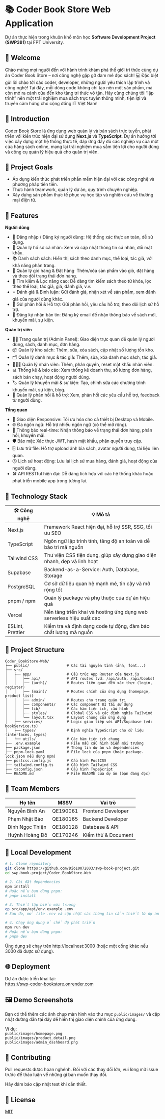# 📚 Coder Book Store Web Application

Dự án thực hiện trong khuôn khổ môn học **Software Development Project (SWP391)** tại FPT University.

## 🎉 Welcome
Chào mừng mọi người đến với hành trình khám phá thế giới tri thức cùng dự án Coder Book Store – nơi công nghệ gặp gỡ đam mê đọc sách!
💻 Đặc biệt gửi lời chào tới các coder, developer, những người yêu thích lập trình và công nghệ!
Tại đây, mỗi dòng code không chỉ tạo nên một sản phẩm, mà còn mở ra cánh cửa đến kho tàng tri thức vô tận.
Hãy cùng chúng tôi “lập trình” nên một trải nghiệm mua sách trực tuyến thông minh, tiện lợi và truyền cảm hứng cho cộng đồng IT Việt Nam!

## 🔖 Introduction

Coder Book Store là ứng dụng web quản lý và bán sách trực tuyến, phát triển với kiến trúc hiện đại sử dụng **Next.js** và **TypeScript**. Dự án hướng tới việc xây dựng một hệ thống thực tế, đáp ứng đầy đủ các nghiệp vụ của một cửa hàng sách online, mang lại trải nghiệm mua sắm tiện lợi cho người dùng và công cụ quản lý hiệu quả cho quản trị viên.

## 🎯 Project Goals

- Áp dụng kiến thức phát triển phần mềm hiện đại với các công nghệ và phương pháp tiên tiến.
- Thực hành teamwork, quản lý dự án, quy trình chuyên nghiệp.
- Xây dựng sản phẩm thực tế phục vụ học tập và nghiên cứu về thương mại điện tử.

## 🌟 Features

**Người dùng**
- 🔐 Đăng nhập / Đăng ký người dùng: Hệ thống xác thực an toàn, dễ sử dụng.
- 👤 Quản lý hồ sơ cá nhân: Xem và cập nhật thông tin cá nhân, đổi mật khẩu.
- 📚 Danh sách sách: Hiển thị sách theo danh mục, thể loại, tác giả, với khả năng phân trang.
- 🛒 Quản lý giỏ hàng & Đặt hàng: Thêm/xóa sản phẩm vào giỏ, đặt hàng và theo dõi trạng thái đơn hàng.
- 🔎 Tìm kiếm & Lọc nâng cao: Dễ dàng tìm kiếm sách theo từ khóa, lọc theo thể loại, tác giả, giá, đánh giá, v.v.
- ⭐ Đánh giá & Bình luận: Gửi đánh giá, nhận xét về sản phẩm, xem đánh giá của người dùng khác.
- 💬 Gửi phản hồi & Hỗ trợ: Gửi phản hồi, yêu cầu hỗ trợ, theo dõi lịch sử hỗ trợ.
- 📝 Đăng ký nhận bản tin: Đăng ký email để nhận thông báo về sách mới, khuyến mãi, sự kiện.

**Quản trị viên**
- 🧑‍💼 Trang quản trị (Admin Panel): Giao diện trực quan để quản lý người dùng, sách, danh mục, đơn hàng.
- 📦 Quản lý kho sách: Thêm, sửa, xóa sách, cập nhật số lượng tồn kho.
- 🗂️ Quản lý danh mục & tác giả: Thêm, sửa, xóa danh mục sách, tác giả.
- 🧑‍🤝‍🧑 Quản lý nhân viên: Thêm, phân quyền, reset mật khẩu nhân viên.
- 📊 Thống kê & báo cáo: Xem thống kê doanh thu, số lượng đơn hàng, sách bán chạy, hoạt động người dùng.
- 🏷️ Quản lý khuyến mãi & sự kiện: Tạo, chỉnh sửa các chương trình khuyến mãi, sự kiện, blog.
- 📨 Quản lý phản hồi & hỗ trợ: Xem, phản hồi các yêu cầu hỗ trợ, feedback từ người dùng.

**Tổng quan**
- 📱 Giao diện Responsive: Tối ưu hóa cho cả thiết bị Desktop và Mobile.
- 🌐 Đa ngôn ngữ: Hỗ trợ nhiều ngôn ngữ (có thể mở rộng).
- 🔔 Thông báo real-time: Nhận thông báo về trạng thái đơn hàng, phản hồi, khuyến mãi.
- 🛡️ Bảo mật: Xác thực JWT, hash mật khẩu, phân quyền truy cập.
- 🗄️ Lưu trữ file: Hỗ trợ upload ảnh bìa sách, avatar người dùng, tài liệu liên quan.
- 🕒 Lịch sử hoạt động: Lưu lại lịch sử mua hàng, đánh giá, hoạt động của người dùng.
- 🛠️ API RESTful hiện đại: Dễ dàng tích hợp với các hệ thống khác hoặc phát triển mobile app trong tương lai.

## 🚀 Technology Stack

| 🛠️ Công nghệ         | 💡 Mô tả                                                                 |
|----------------------|--------------------------------------------------------------------------|
| Next.js              | Framework React hiện đại, hỗ trợ SSR, SSG, tối ưu SEO                    |
| TypeScript           | Ngôn ngữ lập trình tĩnh, tăng độ an toàn và dễ bảo trì mã nguồn           |
| Tailwind CSS         | Thư viện CSS tiện dụng, giúp xây dựng giao diện nhanh, đẹp và linh hoạt   |
| Supabase             | Backend-as-a-Service: Auth, Database, Storage                            |
| PostgreSQL           | Cơ sở dữ liệu quan hệ mạnh mẽ, tin cậy và mở rộng tốt                    |
| pnpm / npm           | Quản lý package và phụ thuộc của dự án hiệu quả                          |
| Vercel               | Nền tảng triển khai và hosting ứng dụng web serverless hiệu suất cao     |
| ESLint, Prettier     | Kiểm tra và định dạng code tự động, đảm bảo chất lượng mã nguồn          |

## 🧩 Project Structure

```plaintext
Coder_BookStore-Web/
├── public/                 # Các tài nguyên tĩnh (ảnh, font...)
├── src/
│   ├── app/                # Cấu trúc App Router của Next.js
│   │   ├── api/            # API routes (vd: /api/auth, /api/books)
│   │   ├── (auth)/         # Routes liên quan đến xác thực (login, register)
│   │   ├── (main)/         # Routes chính của ứng dụng (homepage, product list)
│   │   ├── admin/          # Routes cho trang quản trị
│   │   ├── components/     # Các component UI tái sử dụng
│   │   ├── lib/            # Các hàm tiện ích, cấu hình
│   │   ├── styles/         # Global CSS và các định nghĩa Tailwind
│   │   └── layout.tsx      # Layout chung của ứng dụng
│   ├── services/           # Logic giao tiếp với API/Supabase (vd: bookService.ts)
│   ├── types/              # Định nghĩa TypeScript cho dữ liệu (interfaces, types)
│   └── utils/              # Các hàm tiện ích chung
├── .env.example            # File mẫu cấu hình biến môi trường
├── package.json            # Thông tin dự án và dependencies
├── pnpm-lock.yaml          # File lock của pnpm (hoặc package-lock.json nếu dùng npm)
├── postcss.config.js       # Cấu hình PostCSS
├── tailwind.config.ts      # Cấu hình Tailwind CSS
├── tsconfig.json           # Cấu hình TypeScript
└── README.md               # File README của dự án (bạn đang đọc)
```

## 👥 Team Members

| Họ tên           | MSSV      | Vai trò                |
| ---------------- | --------- | ---------------------- |
| Nguyễn Bình An   | QE190061  | Frontend Developer     |
| Phạm Nhật Bảo    | QE180165  | Backend Developer      |
| Đinh Ngọc Thiện  | QE180128  | Database & API         |
| Huỳnh Hoàng Đô   | QE170246  | Kiểm thử & Document    |

## 🧪 Local Development

```bash
# 1. Clone repository
git clone https://github.com/Dio10072003/swp-book-project.git
cd swp-book-project/Coder_BookStore-Web

# 2. Cài đặt dependencies
npm install
# Hoặc nếu bạn dùng pnpm:
# pnpm install

# 3. Thiết lập biến môi trường
cp src/app/api/env.example .env
# Sau đó, mở file .env và cập nhật các thông tin cần thiết từ dự án Supabase của bạn (API URL, Anon Key, JWT Secret, v.v.).

# 4. Chạy ứng dụng ở chế độ phát triển
npm run dev
# Hoặc nếu bạn dùng pnpm:
# pnpm dev
```

Ứng dụng sẽ chạy trên http://localhost:3000 (hoặc một cổng khác nếu 3000 đã được sử dụng).

## 🌐 Deployment

Dự án được triển khai tại:  
https://swp-coder-bookstore.onrender.com

## 🖼️ Demo Screenshots

Bạn có thể thêm các ảnh chụp màn hình vào thư mục `public/images/` và cập nhật đường dẫn tại đây để hiển thị giao diện chính của ứng dụng.

Ví dụ:  
`public/images/homepage.png`  
`public/images/product_detail.png`  
`public/images/admin_dashboard.png`

## 🤝 Contributing

Pull requests được hoan nghênh. Đối với các thay đổi lớn, vui lòng mở issue trước để thảo luận về những gì bạn muốn thay đổi.

Hãy đảm bảo cập nhật test khi cần thiết.

## 📄 License

[MIT](https://choosealicense.com/licenses/mit/)
